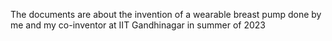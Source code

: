 The documents are about the invention of a wearable breast pump done by me and my co-inventor at IIT Gandhinagar in summer of 2023
